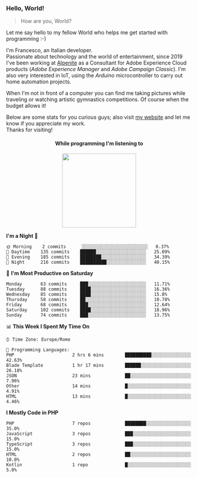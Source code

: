 ### Hello, World!

> How are you, World?

Let me say hello to my fellow World who helps me get started with programming :-)

I'm Francesco, an Italian developer.  
Passionate about technology and the world of entertainment, since 2019 I've been working at [Alpenite](https://www.alpenite.com) as a Consultant for Adobe Experience Cloud products (*Adobe Experience Manager* and *Adobe Campaign Classic*). I'm also very interested in IoT, using the *Arduino* microcontroller to carry out home automation projects.

When I'm not in front of a computer you can find me taking pictures while traveling or watching artistic gymnastics competitions. Of course when the budget allows it!

Below are some stats for you curious guys; also visit [my website](https://www.francescorega.eu) and let me know if you appreciate my work.  
Thanks for visiting!

<div align="center">
  <h4>While programming I'm listening to</h4>
  <a href="https://apps.francescorega.eu/now-playing/11147232609" target="_blank"><img src="https://apps.francescorega.eu/now-playing/11147232609" width="200"></a>
</div>

<!--START_SECTION:waka-->
**I'm a Night 🦉** 

```text
🌞 Morning    2 commits      ░░░░░░░░░░░░░░░░░░░░░░░░░   0.37% 
🌆 Daytime    135 commits    ██████░░░░░░░░░░░░░░░░░░░   25.09% 
🌃 Evening    185 commits    ████████░░░░░░░░░░░░░░░░░   34.39% 
🌙 Night      216 commits    ██████████░░░░░░░░░░░░░░░   40.15%

```
📅 **I'm Most Productive on Saturday** 

```text
Monday       63 commits     ███░░░░░░░░░░░░░░░░░░░░░░   11.71% 
Tuesday      88 commits     ████░░░░░░░░░░░░░░░░░░░░░   16.36% 
Wednesday    85 commits     ████░░░░░░░░░░░░░░░░░░░░░   15.8% 
Thursday     58 commits     ██░░░░░░░░░░░░░░░░░░░░░░░   10.78% 
Friday       68 commits     ███░░░░░░░░░░░░░░░░░░░░░░   12.64% 
Saturday     102 commits    ████░░░░░░░░░░░░░░░░░░░░░   18.96% 
Sunday       74 commits     ███░░░░░░░░░░░░░░░░░░░░░░   13.75%

```


📊 **This Week I Spent My Time On** 

```text
⌚︎ Time Zone: Europe/Rome

💬 Programming Languages: 
PHP                      2 hrs 6 mins        ██████████░░░░░░░░░░░░░░░   42.63% 
Blade Template           1 hr 17 mins        ██████░░░░░░░░░░░░░░░░░░░   26.18% 
JSON                     23 mins             ██░░░░░░░░░░░░░░░░░░░░░░░   7.96% 
Other                    14 mins             █░░░░░░░░░░░░░░░░░░░░░░░░   4.91% 
HTML                     13 mins             █░░░░░░░░░░░░░░░░░░░░░░░░   4.46%

```

**I Mostly Code in PHP** 

```text
PHP                      7 repos             ████████░░░░░░░░░░░░░░░░░   35.0% 
JavaScript               3 repos             ███░░░░░░░░░░░░░░░░░░░░░░   15.0% 
TypeScript               3 repos             ███░░░░░░░░░░░░░░░░░░░░░░   15.0% 
HTML                     2 repos             ██░░░░░░░░░░░░░░░░░░░░░░░   10.0% 
Kotlin                   1 repo              █░░░░░░░░░░░░░░░░░░░░░░░░   5.0%

```



<!--END_SECTION:waka-->
